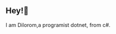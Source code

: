 ## Hey!👋
I am Dilorom,a programist dotnet,  from c#.

<!--
**Dunya-coder/Dunya-coder** is a ✨ _special_ ✨ repository because its `README.md` (this file) appears on your GitHub profile.
I am Dilorom .
<!DOCTYPE html>
<html>
<body>

<p>Mathematic &euro;</p>
<p> &#8364;</p>
<p>I will display &#x20AC;</p>

</body>
</html>

-->
